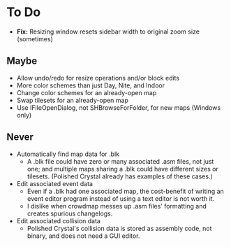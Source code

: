 # To Do

* **Fix:** Resizing window resets sidebar width to original zoom size (sometimes)


## Maybe

* Allow undo/redo for resize operations and/or block edits
* More color schemes than just Day, Nite, and Indoor
* Change color schemes for an already-open map
* Swap tilesets for an already-open map
* Use IFileOpenDialog, not SHBrowseForFolder, for new maps (Windows only)


## Never

* Automatically find map data for .blk
   * A .blk file could have zero or many associated .asm files, not just one; and multiple maps sharing a .blk could have different sizes or tilesets. (Polished Crystal already has examples of these cases.)
* Edit associated event data
   * Even if a .blk had one associated map, the cost-benefit of writing an event editor program instead of using a text editor is not worth it.
   * I dislike when crowdmap messes up .asm files' formatting and creates spurious changelogs.
* Edit associated collision data
   * Polished Crystal's collision data is stored as assembly code, not binary, and does not need a GUI editor.
